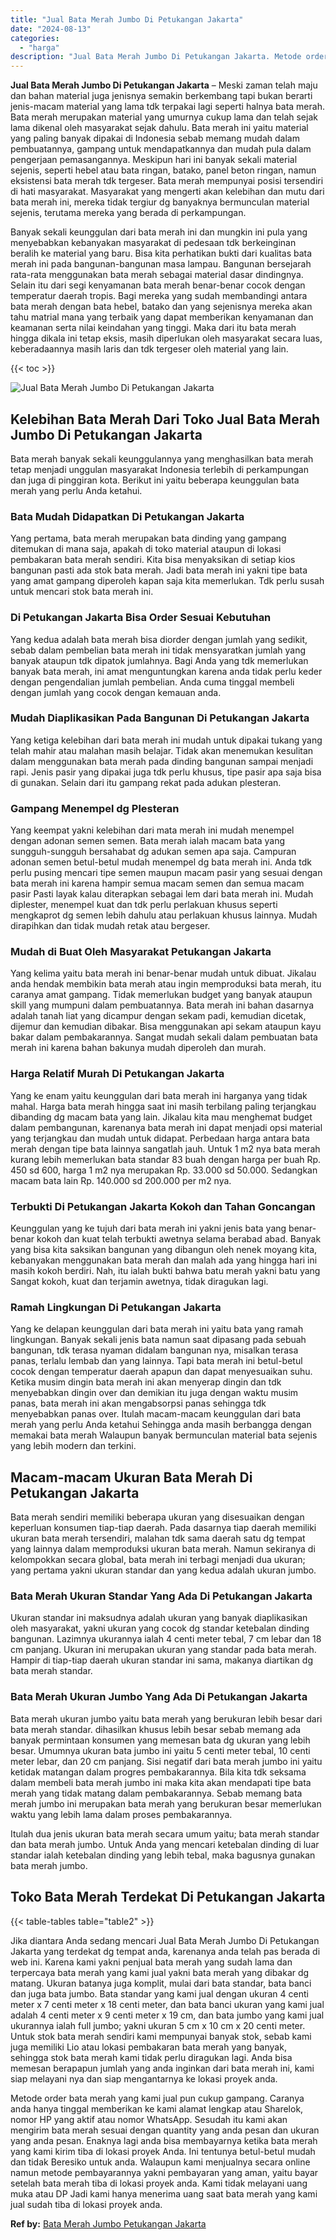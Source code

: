 ```yaml
---
title: "Jual Bata Merah Jumbo Di Petukangan Jakarta"
date: "2024-08-13"
categories: 
  - "harga"
description: "Jual Bata Merah Jumbo Di Petukangan Jakarta. Metode order bata merah yang kami jual pun cukup gampang. Caranya anda hanya tinggal memberikan ke kami alamat l..."
---
```


**Jual Bata Merah Jumbo Di Petukangan Jakarta** – Meski zaman telah maju dan bahan material juga jenisnya semakin berkembang tapi bukan berarti jenis-macam material yang lama tdk terpakai lagi seperti halnya bata merah. Bata merah merupakan material yang umurnya cukup lama dan telah sejak lama dikenal oleh masyarakat sejak dahulu. Bata merah ini yaitu material yang paling banyak dipakai di Indonesia sebab memang mudah dalam pembuatannya, gampang untuk mendapatkannya dan mudah pula dalam pengerjaan pemasangannya. Meskipun hari ini banyak sekali material sejenis, seperti hebel atau bata ringan, batako, panel beton ringan, namun eksistensi bata merah tdk tergeser. Bata merah mempunyai posisi tersendiri di hati masyarakat. Masyarakat yang mengerti akan kelebihan dan mutu dari bata merah ini, mereka tidak tergiur dg banyaknya bermunculan material sejenis, terutama mereka yang berada di perkampungan.

Banyak sekali keunggulan dari bata merah ini dan mungkin ini pula yang menyebabkan kebanyakan masyarakat di pedesaan tdk berkeinginan beralih ke material yang baru. Bisa kita perhatikan bukti dari kualitas bata merah ini pada bangunan-bangunan masa lampau. Bangunan bersejarah rata-rata menggunakan bata merah sebagai material dasar dindingnya. Selain itu dari segi kenyamanan bata merah benar-benar cocok dengan temperatur daerah tropis. Bagi mereka yang sudah membandingi antara bata merah dengan bata hebel, batako dan yang sejenisnya mereka akan tahu matrial mana yang terbaik yang dapat memberikan kenyamanan dan keamanan serta nilai keindahan yang tinggi. Maka dari itu bata merah hingga dikala ini tetap eksis, masih diperlukan oleh masyarakat secara luas, keberadaannya masih laris dan tdk tergeser oleh material yang lain.

{{< toc >}}

![Jual Bata Merah Jumbo Di Petukangan Jakarta](/images/jual-bata-merah-37.png)

## Kelebihan Bata Merah Dari Toko Jual Bata Merah Jumbo Di Petukangan Jakarta

Bata merah banyak sekali keunggulannya yang menghasilkan bata merah tetap menjadi unggulan masyarakat Indonesia terlebih di perkampungan dan juga di pinggiran kota. Berikut ini yaitu beberapa keunggulan bata merah yang perlu Anda ketahui.

### Bata Mudah Didapatkan Di Petukangan Jakarta

Yang pertama, bata merah merupakan bata dinding yang gampang ditemukan di mana saja, apakah di toko material ataupun di lokasi pembakaran bata merah sendiri. Kita bisa menyaksikan di setiap kios bangunan pasti ada stok bata merah. Jadi bata merah ini yakni tipe bata yang amat gampang diperoleh kapan saja kita memerlukan. Tdk perlu susah untuk mencari stok bata merah ini.

### Di Petukangan Jakarta Bisa Order Sesuai Kebutuhan

Yang kedua adalah bata merah bisa diorder dengan jumlah yang sedikit, sebab dalam pembelian bata merah ini tidak mensyaratkan jumlah yang banyak ataupun tdk dipatok jumlahnya. Bagi Anda yang tdk memerlukan banyak bata merah, ini amat menguntungkan karena anda tidak perlu keder dengan pengendalian jumlah pembelian. Anda cuma tinggal membeli dengan jumlah yang cocok dengan kemauan anda.

### Mudah Diaplikasikan Pada Bangunan Di Petukangan Jakarta

Yang ketiga kelebihan dari bata merah ini mudah untuk dipakai tukang yang telah mahir atau malahan masih belajar. Tidak akan menemukan kesulitan dalam menggunakan bata merah pada dinding bangunan sampai menjadi rapi. Jenis pasir yang dipakai juga tdk perlu khusus, tipe pasir apa saja bisa di gunakan. Selain dari itu gampang rekat pada adukan plesteran.

### Gampang Menempel dg Plesteran

Yang keempat yakni kelebihan dari mata merah ini mudah menempel dengan adonan semen semen. Bata merah ialah macam bata yang sungguh-sungguh bersahabat dg adukan semen apa saja. Campuran adonan semen betul-betul mudah menempel dg bata merah ini. Anda tdk perlu pusing mencari tipe semen maupun macam pasir yang sesuai dengan bata merah ini karena hampir semua macam semen dan semua macam pasir Pasti layak kalau diterapkan sebagai lem dari bata merah ini. Mudah diplester, menempel kuat dan tdk perlu perlakuan khusus seperti mengkaprot dg semen lebih dahulu atau perlakuan khusus lainnya. Mudah dirapihkan dan tidak mudah retak atau bergeser.

### Mudah di Buat Oleh Masyarakat Petukangan Jakarta

Yang kelima yaitu bata merah ini benar-benar mudah untuk dibuat. Jikalau anda hendak membikin bata merah atau ingin memproduksi bata merah, itu caranya amat gampang. Tidak memerlukan budget yang banyak ataupun skill yang mumpuni dalam pembuatannya. Bata merah ini bahan dasarnya adalah tanah liat yang dicampur dengan sekam padi, kemudian dicetak, dijemur dan kemudian dibakar. Bisa menggunakan api sekam ataupun kayu bakar dalam pembakarannya. Sangat mudah sekali dalam pembuatan bata merah ini karena bahan bakunya mudah diperoleh dan murah.

### Harga Relatif Murah Di Petukangan Jakarta

Yang ke enam yaitu keunggulan dari bata merah ini harganya yang tidak mahal. Harga bata merah hingga saat ini masih terbilang paling terjangkau dibanding dg macam bata yang lain. Jikalau kita mau menghemat budget dalam pembangunan, karenanya bata merah ini dapat menjadi opsi material yang terjangkau dan mudah untuk didapat. Perbedaan harga antara bata merah dengan tipe bata lainnya sangatlah jauh. Untuk 1 m2 nya bata merah kurang lebih memerlukan bata standar 83 buah dengan harga per buah Rp. 450 sd 600, harga 1 m2 nya merupakan Rp. 33.000 sd 50.000. Sedangkan macam bata lain Rp. 140.000 sd 200.000 per m2 nya.

### Terbukti Di Petukangan Jakarta Kokoh dan Tahan Goncangan

Keunggulan yang ke tujuh dari bata merah ini yakni jenis bata yang benar-benar kokoh dan kuat telah terbukti awetnya selama berabad abad. Banyak yang bisa kita saksikan bangunan yang dibangun oleh nenek moyang kita, kebanyakan menggunakan bata merah dan malah ada yang hingga hari ini masih kokoh berdiri. Nah, itu ialah bukti bahwa batu merah yakni batu yang Sangat kokoh, kuat dan terjamin awetnya, tidak diragukan lagi.

### Ramah Lingkungan Di Petukangan Jakarta

Yang ke delapan keunggulan dari bata merah ini yaitu bata yang ramah lingkungan. Banyak sekali jenis bata namun saat dipasang pada sebuah bangunan, tdk terasa nyaman didalam bangunan nya, misalkan terasa panas, terlalu lembab dan yang lainnya. Tapi bata merah ini betul-betul cocok dengan temperatur daerah apapun dan dapat menyesuaikan suhu. Ketika musim dingin bata merah ini akan menyerap dingin dan tdk menyebabkan dingin over dan demikian itu juga dengan waktu musim panas, bata merah ini akan mengabsorpsi panas sehingga tdk menyebabkan panas over. Itulah macam-macam keunggulan dari bata merah yang perlu Anda ketahui Sehingga anda masih berbangga dengan memakai bata merah Walaupun banyak bermunculan material bata sejenis yang lebih modern dan terkini.

## Macam-macam Ukuran Bata Merah Di Petukangan Jakarta

Bata merah sendiri memiliki beberapa ukuran yang disesuaikan dengan keperluan konsumen tiap-tiap daerah. Pada dasarnya tiap daerah memiliki ukuran bata merah tersendiri, malahan tdk sama daerah satu dg tempat yang lainnya dalam memproduksi ukuran bata merah. Namun sekiranya di kelompokkan secara global, bata merah ini terbagi menjadi dua ukuran; yang pertama yakni ukuran standar dan yang kedua adalah ukuran jumbo.

### Bata Merah Ukuran Standar Yang Ada Di Petukangan Jakarta

Ukuran standar ini maksudnya adalah ukuran yang banyak diaplikasikan oleh masyarakat, yakni ukuran yang cocok dg standar ketebalan dinding bangunan. Lazimnya ukurannya ialah 4 centi meter tebal, 7 cm lebar dan 18 cm panjang. Ukuran ini merupakan ukuran yang standar pada bata merah. Hampir di tiap-tiap daerah ukuran standar ini sama, makanya diartikan dg bata merah standar.

### Bata Merah Ukuran Jumbo Yang Ada Di Petukangan Jakarta

Bata merah ukuran jumbo yaitu bata merah yang berukuran lebih besar dari bata merah standar. dihasilkan khusus lebih besar sebab memang ada banyak permintaan konsumen yang memesan bata dg ukuran yang lebih besar. Umumnya ukuran bata jumbo ini yaitu 5 centi meter tebal, 10 centi meter lebar, dan 20 cm panjang. Sisi negatif dari bata merah jumbo ini yaitu ketidak matangan dalam progres pembakarannya. Bila kita tdk seksama dalam membeli bata merah jumbo ini maka kita akan mendapati tipe bata merah yang tidak matang dalam pembakarannya. Sebab memang bata merah jumbo ini merupakan bata merah yang berukuran besar memerlukan waktu yang lebih lama dalam proses pembakarannya.

Itulah dua jenis ukuran bata merah secara umum yaitu; bata merah standar dan bata merah jumbo. Untuk Anda yang mencari ketebalan dinding di luar standar ialah ketebalan dinding yang lebih tebal, maka bagusnya gunakan bata merah jumbo.

## Toko Bata Merah Terdekat Di Petukangan Jakarta

{{< table-tables table="table2" >}}

Jika diantara Anda sedang mencari Jual Bata Merah Jumbo Di Petukangan Jakarta yang terdekat dg tempat anda, karenanya anda telah pas berada di web ini. Karena kami yakni penjual bata merah yang sudah lama dan terpercaya bata merah yang kami jual yakni bata merah yang dibakar dg matang. Ukuran batanya juga komplit, mulai dari bata standar, bata banci dan juga bata jumbo. Bata standar yang kami jual dengan ukuran 4 centi meter x 7 centi meter x 18 centi meter, dan bata banci ukuran yang kami jual adalah 4 centi meter x 9 centi meter x 19 cm, dan bata jumbo yang kami jual ukurannya ialah full jumbo; yakni ukuran 5 cm x 10 cm x 20 centi meter. Untuk stok bata merah sendiri kami mempunyai banyak stok, sebab kami juga memiliki Lio atau lokasi pembakaran bata merah yang banyak, sehingga stok bata merah kami tidak perlu diragukan lagi. Anda bisa memesan berapapun jumlah yang anda inginkan dari bata merah ini, kami siap melayani nya dan siap mengantarnya ke lokasi proyek anda.

Metode order bata merah yang kami jual pun cukup gampang. Caranya anda hanya tinggal memberikan ke kami alamat lengkap atau Sharelok, nomor HP yang aktif atau nomor WhatsApp. Sesudah itu kami akan mengirim bata merah sesuai dengan quantity yang anda pesan dan ukuran yang anda pesan. Enaknya lagi anda bisa membayarnya ketika bata merah yang kami kirim tiba di lokasi proyek Anda. Ini tentunya betul-betul mudah dan tidak Beresiko untuk anda. Walaupun kami menjualnya secara online namun metode pembayarannya yakni pembayaran yang aman, yaitu bayar setelah bata merah tiba di lokasi proyek anda. Kami tidak melayani uang muka atau DP Jadi kami hanya menerima uang saat bata merah yang kami jual sudah tiba di lokasi proyek anda.

**Ref by:** [Bata Merah Jumbo Petukangan Jakarta](https://id.wikipedia.org/wiki/Bata)
